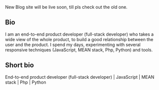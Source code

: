 New Blog site will be live soon, till pls check out the old one.




## Bio

I am an end-to-end product developer (full-stack developer) who takes a wide view of the whole product, to build a good relationship between the user and the product. I spend my days, experimenting with several responsive techniques (JavaScript, MEAN stack, Php, Python) and tools.


## Short bio

End-to-end product developer (full-stack developer) | JavaScript | MEAN stack | Php | Python